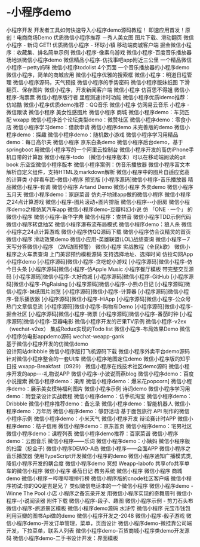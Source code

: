 # -小程序demo
小程序开发
开发者工具如何快速导入小程序demo源码教程！
即速应用首发！原创！电商商场Demo
优质微信小程序推荐 －秀人美女图 图片下载、滑动翻页
微信小程序 - 新词 GET!
优质微信小程序 - 环球小镇 移动端商城客户端
掘金微信小程序：收藏集、排名简单示例
微信小程序-像素鸟游戏
微信小程序-百度音乐播放器
场地派微信小程序demo
微信精品小程序-仿找事吧app附近三公里
一个精品微信小程序－petty妈咪
微信小程序todolist 4个页面
一个音乐播放器的小程序demo
微信小程序，简单的商城应用
微信小程序优雅的搜索框
微信小程序：明道日程管理
微信小程序源码，天气预报
微信小程序的手势密码
微信小程序版妹纸图 下滑翻页、保存图片
微信小程序，开发新闻客户端
微信小程序 仿百思不得姐
微信小程序-淘票票
微信小程序版行者 里程测速计时功能
微信小程序优质idemo推荐：仿站酷
微信小程序优质demo推荐：QQ音乐
微信小程序 仿网易云音乐
小程序 - 微信跟读
微信小程序 美女性感图片
微信小程序 商城
微信小程序demo：车货匹配 wxapp
微信小程序首个论坛类型demo：微赞社区
微信小程序demo：零食小店
微信小程序学习demo：借款申请
微信小程序demo 未完善版的demo
微信小程序demo：探趣
微信小程序demo：随机数小游戏
微信小程序学习用精品demo：每日高尔夫
微信小程序 京东白条demo
微信小程序后台demo，基于springboot
用微信小程序写的一个阿里云控制台
微信小程序开发的高仿iPhone手机自带的计算器
微信小程序-todo
（微信小程序版本）可以在移动端阅读的git book
乐空空微信小程序版本
微信小程序案例：仿音乐播放器
微信小程序富文本解析自定义组件，支持HTML及markdown解析
微信小程序中的图片自适应宽高的计算类
小胖看车团-微信小程序 预览版
[小程序源码]微信小程序-音乐播放器
精品微信小程序-有调
微信小程序 Artand Demo
微信小程序 外卖demo
微信小程序 五月天
微信小程序demo：家庭菜谱
仿丸子地球app做的微信小程序
微信小程序之24点计算游戏
微信小程序-图片滚动+图片排版
微信小程序--小厨房
微信小程序demo之模仿某汽车app
微信小程序demo-豆瓣科幻小说
仿 「ONE · 一个」 的微信小程序
微信小程序-新华字典
微信小程序：查拼音
微信小程序TDD示例代码
微信小程序转盘抽奖
微信小程序瀑布流布局模式
微信小程序demo：狼人杀
微信小程序之24点计算游戏
微信小程序仿QQ源码下载
微信小程序仿会议精灵的首页
微信小程序 滑动效果demo
微信小应用-英雄联盟(LOL)战绩查询
微信小程序－7天写分答微信小程序 （2M动图预警）
微信小程序 实战教程（全民k歌）
微信小程序之火车票查询
上门美容预约模板源码 支持选择地址、选择时间
仿拉勾网App小程序demo
[小程序源码]微信小程序-贪吃蛇小游戏
[小程序源码]微信小程序-仿今日头条
[小程序源码]微信小程序-仿Apple Music
小程序餐厅模板 带完整交互源码
[小程序源码]微信小程序-大好商城
[小程序源码]微信小程序-GitHub
[小程序源码]微信小程序-PigRaising
[小程序源码]微信小程序-小熊の日记
[小程序源码]微信小程序-妹纸图片浏览
[小程序源码]微信小程序-计算器
[小程序源码]微信小程序-音乐播放器
[小程序源码]微信小程序-HiApp
[小程序源码]微信小程序-公众号热门文章信息流
[小程序源码]微信小程序-购物车Demo
[小程序源码]微信小程序-掘金社区
[小程序源码]微信小程序-微票
[小程序源码]微信小程序-番茄时钟
[小程序源码]微信小程序-豆瓣电影
微信小程序开发的芒果TV示例
微信小程序-v2ex（wechat-v2ex）
集成Redux实现的Todo list
微信小程序-布局效果Demo
微信小程序仿电影appdemo源码
wechat-weapp-gank  
基于微信小程序开发的仿微信demo  
设计网站dribbble 
微信小程序版打飞机源码下载
微信小程序外卖平台demo源码
针对微信小程序整合的一套UI库
微信小程序地图定位demo
微信小程序版的知乎日报
wxapp-Breakfast（0929）
微信小程序在线技术社区demo源码
微信小程序开发的app---礼物说APP
微信小程序-小波说雨燕blog
微信小程序demo：百度小说搜索
微信小程序demo：果库
微信小程序demo：爆米花popcorn]
微信小程序demo：展示美女模特福利图片
微信小程序示例 诗词demo
微信小程序学习用demo：附登录设计实战教程
微信小程序demo：仿手机淘宝
微信小程序demo：Dribbble
微信小程序推荐demo：备忘录
微信小程序demo：智能机器人
微信小程序demo：万年历
微信小程序demo：够野活动
基于面包旅行 API 制作的微信小程序示例
微信小程序demo：小米天气
微信小程序开发 辩论赛计时APP
微信小程序demo：桔子信用
微信小程序demo：京东首页
微信小程序demo：宅男社区
微信小程序demo：课程列表
微信小程序demo推荐：百家菜谱
微信小程序demo：云图音乐
微信小程序——乐词
微信小程序demo：小姨妈
微信小程序版的扫雷（挖金子)
微信小程序DEMO-A岛
微信小程序——会面APP
微信小程序之音乐播放器
使用TypeScript开发微信小程序的demo
微信小程序通知广播模式类,降低小程序开发的耦合度
微信小程序demo 冥想
Weapp-labofo 共享ofo共享单车的微信小程序
微信小程序 番茄日记
教务系统 微信小程序
微信小程序 商城demo
微信小程序－哔哩哔哩排行榜
微信小程序版的cnode社区客户端
微信小程序初试:你的QQ是吉是兄？
类似微信电话本的一个微信小程序
微信小程序demo - Winne The Pool 小店
小程序之备忘录开发
用微信小程序实现的奇舞周刊
微信小程序-小说阅读器 附件下载
微信小程序-段子、趣图
微信小程序示例 - 剪刀石头布
微信小程序-旅游景区模板
微信小程序demo源码 水浒传
微信小程序 元宝币钱包
利用豆瓣的图书Api做的demo
微信小程序开发之-2048
微信小程序-骰子游戏
微信小程序demo-开发订单管理，菜单，页面设计
微信小程序demo-微挂靠公司端开发，下拉菜单，联系人列表
微信小程序demo-百货商城小程序类demo开发源码
微信小程序demo-二手书设计开发：界面模板
